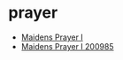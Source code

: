 # prayer

 * [Maidens Prayer I](../../index/m/maidens-prayer-i-200985.json)
 * [Maidens Prayer I 200985](../../index/m/maidens-prayer-i-200985.json)
